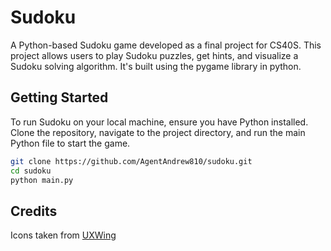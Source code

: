 # Sudoku

A Python-based Sudoku game developed as a final project for CS40S. This project allows users to play Sudoku puzzles, get hints, and visualize a Sudoku solving algorithm. It's built using the pygame library in python.

## Getting Started

To run Sudoku on your local machine, ensure you have Python installed. Clone the repository, navigate to the project directory, and run the main Python file to start the game.

```bash
git clone https://github.com/AgentAndrew810/sudoku.git
cd sudoku
python main.py
```

## Credits
Icons taken from [UXWing](https://www.uxwing.com/)